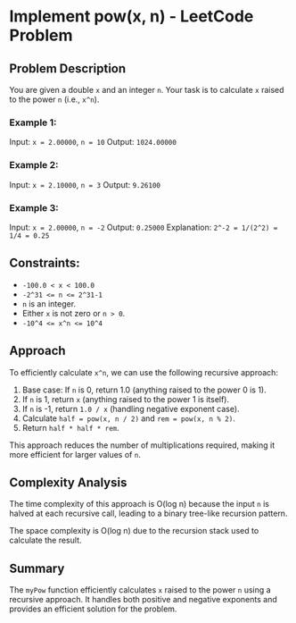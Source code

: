 # Implement pow(x, n) - LeetCode Problem

## Problem Description

You are given a double `x` and an integer `n`. Your task is to calculate `x` raised to the power `n` (i.e., `x^n`).

### Example 1:

Input: `x = 2.00000`, `n = 10`
Output: `1024.00000`

### Example 2:

Input: `x = 2.10000`, `n = 3`
Output: `9.26100`

### Example 3:

Input: `x = 2.00000`, `n = -2`
Output: `0.25000`
Explanation: `2^-2 = 1/(2^2) = 1/4 = 0.25`

## Constraints:

- `-100.0 < x < 100.0`
- `-2^31 <= n <= 2^31-1`
- `n` is an integer.
- Either `x` is not zero or `n > 0`.
- `-10^4 <= x^n <= 10^4`

## Approach

To efficiently calculate `x^n`, we can use the following recursive approach:

1. Base case: If `n` is 0, return 1.0 (anything raised to the power 0 is 1).
2. If `n` is 1, return `x` (anything raised to the power 1 is itself).
3. If `n` is -1, return `1.0 / x` (handling negative exponent case).
4. Calculate `half = pow(x, n / 2)` and `rem = pow(x, n % 2)`.
5. Return `half * half * rem`.

This approach reduces the number of multiplications required, making it more efficient for larger values of `n`.

## Complexity Analysis

The time complexity of this approach is O(log n) because the input `n` is halved at each recursive call, leading to a binary tree-like recursion pattern.

The space complexity is O(log n) due to the recursion stack used to calculate the result.

## Summary

The `myPow` function efficiently calculates `x` raised to the power `n` using a recursive approach. It handles both positive and negative exponents and provides an efficient solution for the problem.
